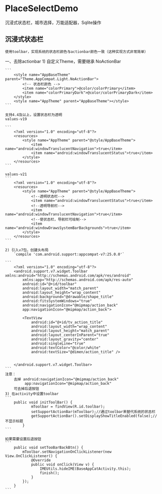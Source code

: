 # PlaceSelectDemo
沉浸式状态栏，城市选择，万能适配器，Sqlite操作

## 沉浸式状态栏
    使用toolbar，实现系统的状态栏颜色与actionbar颜色一致（这种实现方式非常简单）

一、去除actionbar
    1) 自定义Theme，需要继承 NoActionBar

    ```
        <style name="AppBaseTheme" parent="Theme.AppCompat.Light.NoActionBar">
            <!-- 状态栏颜色 -->
            <item name="colorPrimary">@color/colorPrimary</item>
            <item name="colorPrimaryDark">@color/colorPrimaryDark</item>
        </style>
        <style name="AppTheme" parent="AppBaseTheme"></style>
    ```

    支持4.4及以上，设置状态栏为透明
    values-v19

    ```
        <?xml version="1.0" encoding="utf-8"?>
        <resources>
            <style name="AppTheme" parent="@style/AppBaseTheme">
                <item name="android:windowTranslucentNavigation">true</item>
                <item name="android:windowTranslucentStatus">true</item>
            </style>
        </resources>
    ```

    values-v21
    ```
        <?xml version="1.0" encoding="utf-8"?>
        <resources>
            <style name="AppTheme" parent="@style/AppBaseTheme">
                <!--透明状态栏-->
                <item name="android:windowTranslucentStatus">true</item>
                <!--透明导航栏-->
                <item name="android:windowTranslucentNavigation">true</item>
                <!--使状态栏，导航栏可绘制-->
                <item name="android:windowDrawsSystemBarBackgrounds">true</item>
            </style>
        </resources>
    ```

    2) 引入v7包，创建头布局
        `compile 'com.android.support:appcompat-v7:25.0.0'`

    ```
        <?xml version="1.0" encoding="utf-8"?>
        <android.support.v7.widget.Toolbar xmlns:android="http://schemas.android.com/apk/res/android"
            xmlns:app="http://schemas.android.com/apk/res-auto"
            android:id="@+id/toolbar"
            android:layout_width="match_parent"
            android:layout_height="wrap_content"
            android:background="@drawable/shape_title"
            android:fitsSystemWindows="true"
            android:navigationIcon="@mipmap/action_back"
            app:navigationIcon="@mipmap/action_back">

            <TextView
                android:id="@+id/tv_action_title"
                android:layout_width="wrap_content"
                android:layout_height="match_parent"
                android:layout_centerInParent="true"
                android:layout_gravity="center"
                android:singleLine="true"
                android:textColor="@color/white"
                android:textSize="@dimen/action_title" />


        </android.support.v7.widget.Toolbar>
    ```
    注意：
        去掉 android:navigationIcon="@mipmap/action_back"
             app:navigationIcon="@mipmap/action_back"
        可去掉后退按钮
    3) 在activity中设置toolbar
    ```
        public void initToolBar() {
                mToolbar = findView(R.id.toolbar);
                setSupportActionBar(mToolbar);//通过toolbar来替代系统的状态栏
                getSupportActionBar().setDisplayShowTitleEnabled(false);//不显示标题
            }
    ```

    如果需要设置后退按钮
    ```
        public void setTooBarBackBtn() {
            mToolbar.setNavigationOnClickListener(new View.OnClickListener() {
                @Override
                public void onClick(View v) {
                    IMEUtils.hideIME(BaseAppCatActivity.this);
                    finish();
                }
            });
        }
    ```
